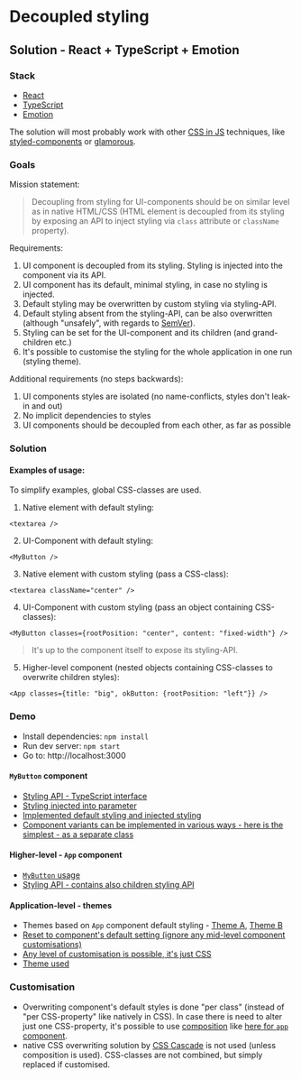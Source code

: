 # Decoupled styling

## Solution - React + TypeScript + Emotion

### Stack

- [React](https://github.com/facebook/react)
- [TypeScript](https://github.com/Microsoft/TypeScript)
- [Emotion](https://github.com/emotion-js/emotion)

The solution will most probably work with other [CSS in JS](https://github.com/MicheleBertoli/css-in-js#features) techniques, like [styled-components](https://github.com/styled-components/styled-components) or [glamorous](https://github.com/paypal/glamorous).

### Goals

Mission statement:

> Decoupling from styling for UI-components should be on similar level as in native HTML/CSS (HTML element is decoupled from its styling by exposing an API to inject styling via `class` attribute or `className` property).

Requirements:

1.  UI component is decoupled from its styling. Styling is injected into the component via its API.
2.  UI component has its default, minimal styling, in case no styling is injected.
3.  Default styling may be overwritten by custom styling via styling-API.
4.  Default styling absent from the styling-API, can be also overwritten (although "unsafely", with regards to [SemVer](https://semver.org/)).
5.  Styling can be set for the UI-component and its children (and grand-children etc.)
6.  It's possible to customise the styling for the whole application in one run (styling theme).

Additional requirements (no steps backwards):

1.  UI components styles are isolated (no name-conflicts, styles don't leak-in and out)
2.  No implicit dependencies to styles
3.  UI components should be decoupled from each other, as far as possible

### Solution

#### Examples of usage:

To simplify examples, global CSS-classes are used.

1.  Native element with default styling:

```tsx
<textarea />
```

2.  UI-Component with default styling:

```tsx
<MyButton />
```

3.  Native element with custom styling (pass a CSS-class):

```tsx
<textarea className="center" />
```

4.  UI-Component with custom styling (pass an object containing CSS-classes):

```tsx
<MyButton classes={rootPosition: "center", content: "fixed-width"} />
```

> It's up to the component itself to expose its styling-API.

5.  Higher-level component (nested objects containing CSS-classes to overwrite children styles):

```tsx
<App classes={title: "big", okButton: {rootPosition: "left"}} />
```

### Demo

- Install dependencies: `npm install`
- Run dev server: `npm start`
- Go to: http://localhost:3000

#### `MyButton` component

- [Styling API - TypeScript interface](https://github.com/mrac/decoupled-styling-css-in-js/blob/master/src/my-button/my-button-style.ts#L3)
- [Styling injected into parameter](https://github.com/mrac/decoupled-styling-css-in-js/blob/master/src/my-button/my-button.tsx#L7)
- [Implemented default styling and injected styling](https://github.com/mrac/decoupled-styling-css-in-js/blob/master/src/my-button/my-button.tsx#L16)
- [Component variants can be implemented in various ways - here is the simplest - as a separate class](https://github.com/mrac/decoupled-styling-css-in-js/blob/master/src/my-button/my-button.tsx#L27)

#### Higher-level - `App` component

- [`MyButton` usage](https://github.com/mrac/decoupled-styling-css-in-js/blob/master/src/app/app.tsx#L26)
- [Styling API - contains also children styling API](https://github.com/mrac/decoupled-styling-css-in-js/blob/master/src/app/app-style.ts#L10)

#### Application-level - themes

- Themes based on `App` component default styling - [Theme A](https://github.com/mrac/decoupled-styling-css-in-js/blob/master/src/themes/theme-a.ts), [Theme B](https://github.com/mrac/decoupled-styling-css-in-js/blob/master/src/themes/theme-b.ts)
- [Reset to component's default setting (ignore any mid-level component customisations)](https://github.com/mrac/decoupled-styling-css-in-js/blob/master/src/themes/theme-b.ts#L5)
- [Any level of customisation is possible, it's just CSS](https://github.com/mrac/decoupled-styling-css-in-js/blob/master/src/themes/theme-b.ts#L18)
- [Theme used](https://github.com/mrac/decoupled-styling-css-in-js/blob/master/src/index.tsx#L22)

### Customisation

- Overwriting component's default styles is done "per class" (instead of "per CSS-property" like natively in CSS). In case there is need to alter just one CSS-property, it's possible to use [composition](https://emotion.sh/docs/composition) like [here for `app` component](https://github.com/mrac/decoupled-styling-css-in-js/blob/master/src/themes/theme-a.ts#L22).
- native CSS overwriting solution by [CSS Cascade](https://developer.mozilla.org/en-US/docs/Web/CSS/Cascade) is not used (unless composition is used). CSS-classes are not combined, but simply replaced if customised.
